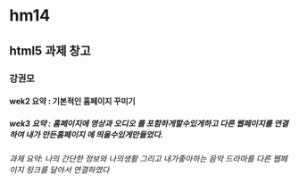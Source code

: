# hm14
## html5 과제 창고
### 강권모
#### wek2 요약 : 기본적인 홈페이지 꾸미기
##### wek3 요약 : 홈페이지에 영상과 오디오 를 포함하게할수있게하고 다른 웹페이지를 연결하여 내가 만든홈페이지 에 띄울수있게만들었다.
###### 과제 요약: 나의 간단한 정보와 나의생활 그리고 내가좋아하는 음악 드라마를 다른 웹페이지 링크를 달아서 연결하였다

